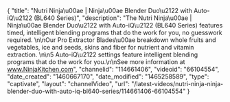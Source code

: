 {
    "title": "Nutri Ninja\u00ae | Ninja\u00ae Blender Duo\u2122 with Auto-iQ\u2122 (BL640 Series)",
    "description": "The Nutri Ninja\u00ae | Ninja\u00ae Blender Duo\u2122 with Auto-iQ\u2122 (BL640 Series) features timed, intelligent blending programs that do the work for you, no guesswork required. \n\nOur Pro Extractor Blades\u00ae   breakdown whole fruits and vegetables, ice and seeds, skins and fiber for nutrient and vitamin extraction.  \n\n5 Auto-iQ\u2122 settings feature intelligent blending programs that do the work for you.\n\nSee more information at www.NinjaKitchen.com",
    "channelid": "114661406",
    "videoid": "66104554",
    "date_created": "1460667170",
    "date_modified": "1465258589",
    "type": "captivate",
    "layout": "channelVideo",
    "url": "\/latest-videos\/nutri-ninja-ninja-blender-duo-with-auto-iq-bl640-series\/114661406-66104554"
}